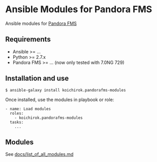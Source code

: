 Ansible Modules for Pandora FMS
===============================

Ansible modules for [Pandora FMS](https://pandorafms.org)

Requirements
------------

* Ansible >= ...
* Python >= 2.7.x
* Pandora FMS >= ... (now only tested with 7.0NG 729)

Installation and use
--------------------

```
$ ansible-galaxy install koichirok.pandorafms-modules
```

Once installed, use the modules in playbook or role:

```
- name: Load modules
  roles:
    - koichirok.pandorafms-modules
  tasks:
    ...
```

Modules
-------

See [docs/list\_of\_all\_modules.md](docs/list_of_all_modules.md)
